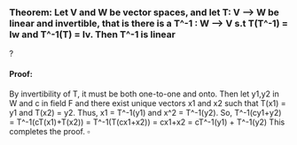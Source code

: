 ### Theorem: Let V and W be vector spaces, and let T: V --> W be linear and invertible, that is there is a T^-1 : W --> V s.t T(T^-1) = Iw and T^-1(T) = Iv. Then T^-1 is linear
 ?
#### Proof: 
By invertibility of T, it must be both one-to-one and onto. Then let y1,y2 in W and c in field F and there exist unique vectors x1 and x2 such that T(x1) = y1 and T(x2) = y2. Thus, x1 = T^-1(y1) and x^2 = T^-1(y2).
So, T^-1(cy1+y2) = T^-1(cT(x1)+T(x2)) = T^-1(T(cx1+x2)) = cx1+x2 = cT^-1(y1) + T^-1(y2)
This completes the proof. $\square$